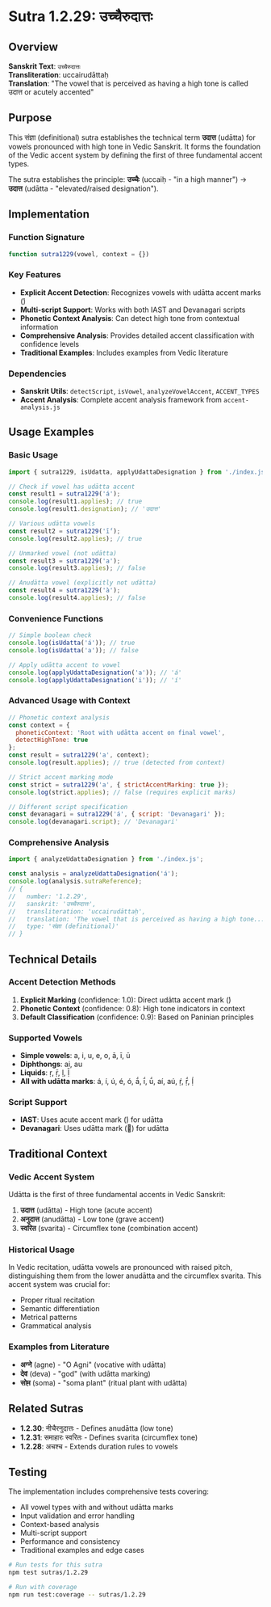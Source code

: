 # Sutra 1.2.29: उच्चैरुदात्तः

## Overview

**Sanskrit Text**: `उच्चैरुदात्तः`  
**Transliteration**: uccairudāttaḥ  
**Translation**: "The vowel that is perceived as having a high tone is called उदात्त or acutely accented"

## Purpose

This संज्ञा (definitional) sutra establishes the technical term **उदात्त** (udātta) for vowels pronounced with high tone in Vedic Sanskrit. It forms the foundation of the Vedic accent system by defining the first of three fundamental accent types.

The sutra establishes the principle: **उच्चैः** (uccaiḥ - "in a high manner") → **उदात्त** (udātta - "elevated/raised designation").

## Implementation

### Function Signature
```javascript
function sutra1229(vowel, context = {})
```

### Key Features
- **Explicit Accent Detection**: Recognizes vowels with udātta accent marks (́)
- **Multi-script Support**: Works with both IAST and Devanagari scripts
- **Phonetic Context Analysis**: Can detect high tone from contextual information
- **Comprehensive Analysis**: Provides detailed accent classification with confidence levels
- **Traditional Examples**: Includes examples from Vedic literature

### Dependencies
- **Sanskrit Utils**: `detectScript`, `isVowel`, `analyzeVowelAccent`, `ACCENT_TYPES`
- **Accent Analysis**: Complete accent analysis framework from `accent-analysis.js`

## Usage Examples

### Basic Usage
```javascript
import { sutra1229, isUdatta, applyUdattaDesignation } from './index.js';

// Check if vowel has udātta accent
const result1 = sutra1229('á');
console.log(result1.applies); // true
console.log(result1.designation); // 'उदात्त'

// Various udātta vowels
const result2 = sutra1229('ī́');
console.log(result2.applies); // true

// Unmarked vowel (not udātta)
const result3 = sutra1229('a');
console.log(result3.applies); // false

// Anudātta vowel (explicitly not udātta)
const result4 = sutra1229('à');
console.log(result4.applies); // false
```

### Convenience Functions
```javascript
// Simple boolean check
console.log(isUdatta('á')); // true
console.log(isUdatta('a')); // false

// Apply udātta accent to vowel
console.log(applyUdattaDesignation('a')); // 'á'
console.log(applyUdattaDesignation('i')); // 'í'
```

### Advanced Usage with Context
```javascript
// Phonetic context analysis
const context = {
  phoneticContext: 'Root with udātta accent on final vowel',
  detectHighTone: true
};
const result = sutra1229('a', context);
console.log(result.applies); // true (detected from context)

// Strict accent marking mode
const strict = sutra1229('a', { strictAccentMarking: true });
console.log(strict.applies); // false (requires explicit marks)

// Different script specification
const devanagari = sutra1229('á', { script: 'Devanagari' });
console.log(devanagari.script); // 'Devanagari'
```

### Comprehensive Analysis
```javascript
import { analyzeUdattaDesignation } from './index.js';

const analysis = analyzeUdattaDesignation('á');
console.log(analysis.sutraReference); 
// {
//   number: '1.2.29',
//   sanskrit: 'उच्चैरुदात्तः',
//   transliteration: 'uccairudāttaḥ',
//   translation: 'The vowel that is perceived as having a high tone...',
//   type: 'संज्ञा (definitional)'
// }
```

## Technical Details

### Accent Detection Methods
1. **Explicit Marking** (confidence: 1.0): Direct udātta accent mark (́)
2. **Phonetic Context** (confidence: 0.8): High tone indicators in context
3. **Default Classification** (confidence: 0.9): Based on Paninian principles

### Supported Vowels
- **Simple vowels**: a, i, u, e, o, ā, ī, ū
- **Diphthongs**: ai, au  
- **Liquids**: ṛ, ṝ, ḷ, ḹ
- **All with udātta marks**: á, í, ú, é, ó, ā́, ī́, ū́, aí, aú, ṛ́, ṝ́, ḷ́

### Script Support
- **IAST**: Uses acute accent mark (́) for udātta
- **Devanagari**: Uses udātta mark (॑) for udātta

## Traditional Context

### Vedic Accent System
Udātta is the first of three fundamental accents in Vedic Sanskrit:
1. **उदात्त** (udātta) - High tone (acute accent)
2. **अनुदात्त** (anudātta) - Low tone (grave accent) 
3. **स्वरित** (svarita) - Circumflex tone (combination accent)

### Historical Usage
In Vedic recitation, udātta vowels are pronounced with raised pitch, distinguishing them from the lower anudātta and the circumflex svarita. This accent system was crucial for:
- Proper ritual recitation
- Semantic differentiation
- Metrical patterns
- Grammatical analysis

### Examples from Literature
- **अग्ने́** (agne) - "O Agni" (vocative with udātta)
- **देव́** (deva) - "god" (with udātta marking)
- **सोम़** (soma) - "soma plant" (ritual plant with udātta)

## Related Sutras

- **1.2.30**: नीचैरनुदात्तः - Defines anudātta (low tone)
- **1.2.31**: समाहारः स्वरितः - Defines svarita (circumflex tone)
- **1.2.28**: अचश्च - Extends duration rules to vowels

## Testing

The implementation includes comprehensive tests covering:
- All vowel types with and without udātta marks
- Input validation and error handling
- Context-based analysis
- Multi-script support
- Performance and consistency
- Traditional examples and edge cases

```bash
# Run tests for this sutra
npm test sutras/1.2.29

# Run with coverage
npm run test:coverage -- sutras/1.2.29
```
